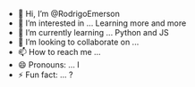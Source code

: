 - 👋 Hi, I’m @RodrigoEmerson
- 👀 I’m interested in ... Learning more and more
- 🌱 I’m currently learning ... Python and JS
- 💞️ I’m looking to collaborate on ... 
- 📫 How to reach me ...
- 😄 Pronouns: ... I
- ⚡ Fun fact: ... ?

<!---
RodrigoEmerson/RodrigoEmerson is a ✨ special ✨ repository because its `README.md` (this file) appears on your GitHub profile.
You can click the Preview link to take a look at your changes.
--->


<!---
## 📊 **Estatísticas no GitHub**

![Rodrigo Emerson GitHub stats](https://github-readme-stats.vercel.app/api?username=rodrigoemerson&show_icons=true&theme=dark)

--->
